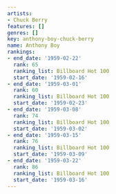 ```yaml
---
artists:
- Chuck Berry
features: []
genres: []
key: anthony-boy-chuck-berry
name: Anthony Boy
rankings:
- end_date: '1959-02-22'
  rank: 65
  ranking_list: Billboard Hot 100
  start_date: '1959-02-16'
- end_date: '1959-03-01'
  rank: 60
  ranking_list: Billboard Hot 100
  start_date: '1959-02-23'
- end_date: '1959-03-08'
  rank: 74
  ranking_list: Billboard Hot 100
  start_date: '1959-03-02'
- end_date: '1959-03-15'
  rank: 76
  ranking_list: Billboard Hot 100
  start_date: '1959-03-09'
- end_date: '1959-03-22'
  rank: 86
  ranking_list: Billboard Hot 100
  start_date: '1959-03-16'
---
```


